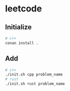 # leetcode

## Initialize

```sh
# c++
conan install .
```

## Add

```sh
# c++
./init.sh cpp problem_name
# rust
./init.sh rust problem_name
```
